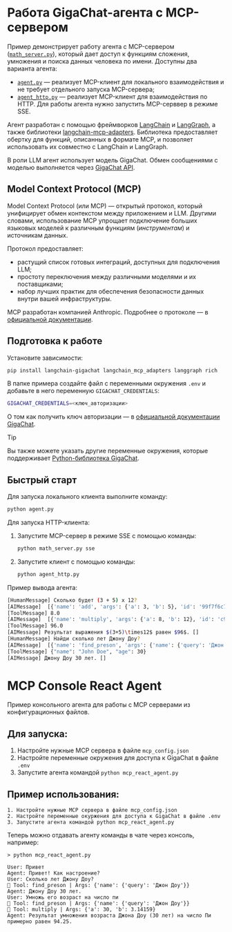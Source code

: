 # Работа GigaChat-агента с MCP-сервером

Пример демонстрирует работу агента с MCP-сервером ([`math_server.py`](math_server.py)), который дает доступ к функциям сложения, умножения и поиска данных человека по имени.
Доступны два варианта агента:

* [`agent.py`](agent.py) — реализует MCP-клиент для локального взаимодействия и не требует отдельного запуска MCP-сервера;
* [`agent_http.py`](agent_http.py) — реализует MCP-клиент для взаимодействия по HTTP. Для работы агента нужно запустить MCP-серввер в режиме SSE.

Агент разработан с помощью фреймворков [LangChain](https://python.langchain.com/docs/introduction/) и [LangGraph](https://langchain-ai.github.io/langgraph/), а также библиотеки [langchain-mcp-adapters](https://pypi.org/project/langchain-mcp-adapters/).
Библиотека предоставляет обертку для функций, описанных в формате MCP, и позволяет использовать их совместно с LangChain и LangGraph.

В роли LLM агент использует модель GigaChat.
Обмен сообщениями с моделью выполняется через [GigaChat API](https://developers.sber.ru/docs/ru/gigachat/api/overview).

## Model Context Protocol (MCP)

Model Context Protocol (или MCP) — открытый протокол, который унифицирует обмен контекстом между приложением и LLM. Другими словами, использование MCP упрощает подключение больших языковых моделей к различным функциям (*инструментам*) и источникам данных.

Протокол предоставляет:

* растущий список готовых интеграций, доступных для подключения LLM;
* простоту переключения между различными моделями и их поставщиками;
* набор лучших практик для обеспечения безопасности данных внутри вашей инфраструктуры.

MCP разработан компанией Anthropic.
Подробнее о протоколе — в [официальной документации](https://modelcontextprotocol.io/introduction).

## Подготовка к работе

Установите зависимости:

```sh
pip install langchain-gigachat langchain_mcp_adapters langgraph rich
```

В папке примера создайте файл с переменными окружения `.env` и добавьте в него переменную `GIGACHAT_CREDENTIALS`:

```sh
GIGACHAT_CREDENTIALS=<ключ_авторизации>
```

О том как получить ключ авторизации — в [официальной документации GigaChat](https://developers.sber.ru/docs/ru/gigachat/quickstart/ind-using-api).

> [!TIP]
> Вы также можете указать другие переменные окружения, которые поддерживает [Python-библиотека GigaChat](https://github.com/ai-forever/gigachat#настройка-переменных-окружения).

## Быстрый старт

Для запуска локального клиента выполните команду:

```sh
python agent.py
```

Для запуска HTTP-клиента:

1. Запустите MCP-сервер в режиме SSE с помощью команды:

   ```sh
   python math_server.py sse
   ```

2. Запустите клиент с помощью команды:

   ```sh
   python agent_http.py
   ```

Пример вывода агента:

```sh
[HumanMessage] Сколько будет (3 + 5) x 12? 
[AIMessage]  [{'name': 'add', 'args': {'a': 3, 'b': 5}, 'id': '99f7f6c7-baac-4e61-9577-03903e83f3a7', 'type': 'tool_call'}]
[ToolMessage] 8.0 
[AIMessage]  [{'name': 'multiply', 'args': {'a': 8, 'b': 12}, 'id': 'c923315e-0888-47c3-a380-2f91d95c3177', 'type': 'tool_call'}]
[ToolMessage] 96.0 
[AIMessage] Результат выражения $(3+5)\times12$ равен $96$. []
[HumanMessage] Найди сколько лет Джону Доу? 
[AIMessage]  [{'name': 'find_preson', 'args': {'name': {'query': 'Джон Доу'}}, 'id': 'fa2ecddc-c446-477b-adc7-7d4f09281953', 'type': 'tool_call'}]
[ToolMessage] {"name": "John Doe", "age": 30} 
[AIMessage] Джону Доу 30 лет. []
```

# MCP Console React Agent

Пример консольного агента для работы с MCP серверами из конфигурационных файлов.

## Для запуска:

1. Настройте нужные MCP сервера в файле `mcp_config.json`
2. Настройте переменные окружения для доступа к GigaChat в файле `.env`
3. Запустите агента командой `python mcp_react_agent.py`

## Пример использования:
```
1. Настройте нужные MCP сервера в файле mcp_config.json
2. Настройте переменные окуржения для доступа к GigaChat в файле .env
3. Запустите агента командой python mcp_react_agent.py
```

Теперь можно отдавать агенту команды в чате через консоль, например:
```
> python mcp_react_agent.py

User: Привет
Agent: Привет! Как настроение?
User: Сколько лет Джону Доу?
🔧 Tool: find_preson | Args: {'name': {'query': 'Джон Доу'}}
Agent: Джону Доу 30 лет.
User: Умножь его возраст на число пи
🔧 Tool: find_preson | Args: {'name': {'query': 'Джон Доу'}}
🔧 Tool: multiply | Args: {'a': 30, 'b': 3.14159}
Agent: Результат умножения возраста Джона Доу (30 лет) на число Пи примерно равен 94.25.
```